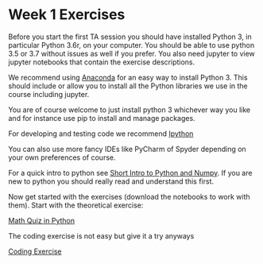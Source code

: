 # Week 1 Exercises 
Before you start the first TA session you should have installed Python 3, in particular Python 3.6r, on your computer.
You should be able to use python 3.5 or 3.7 without issues as well if you prefer.
You also need jupyter to view jupyter notebooks that contain the exercise descriptions.

We recommend using [Anaconda](https://www.continuum.io/downloads) for an easy way to install Python 3.
This should include or allow you to install all the Python libraries we use in the course including jupyter.

You are of course welcome to just install python 3 whichever way you like and for instance use pip to install and manage packages.
    
For developing and testing code we recommend  [Ipython](http://ipython.readthedocs.io/en/stable/)

You can also use more fancy IDEs like PyCharm of Spyder depending on your own preferences of course.
    
For a quick intro to python see [Short Intro to Python and Numpy](AboutPython.ipynb).
If you are new to python you should really read and understand this first. 

Now get started with the exercises (download the notebooks to work with them).
Start with the theoretical exercise:

[Math Quiz in Python](theory_mathquiz.ipynb)

The coding exercise is not easy but give it a try anyways

[Coding Exercise](description_text_classification.ipynb)

    
